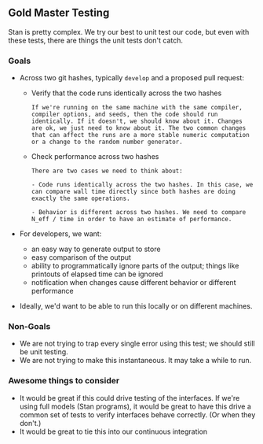 ## Gold Master Testing

Stan is pretty complex. We try our best to unit test our code, but even with these tests, there are things the unit tests don't catch.

### Goals

- Across two git hashes, typically `develop` and a proposed pull request:
	- Verify that the code runs identically across the two hashes
		  
	      If we're running on the same machine with the same compiler, compiler options, and seeds, then the code should run identically. If it doesn't, we should know about it. Changes are ok, we just need to know about it. The two common changes that can affect the runs are a more stable numeric computation or a change to the random number generator.
	      
	- Check performance across two hashes
		 
		  There are two cases we need to think about:
		  
		  - Code runs identically across the two hashes. In this case, we can compare wall time directly since both hashes are doing exactly the same operations.
		  
		  - Behavior is different across two hashes. We need to compare N_eff / time in order to have an estimate of performance.

- For developers, we want:
	- an easy way to generate output to store
	- easy comparison of the output
	- ability to programmatically ignore parts of the output; things like printouts of elapsed time can be ignored
	- notification when changes cause different behavior or different performance

- Ideally, we'd want to be able to run this locally or on different machines.

### Non-Goals

- We are not trying to trap every single error using this test; we should still be unit testing.
- We are not trying to make this instantaneous. It may take a while to run.


### Awesome things to consider

- It would be great if this could drive testing of the interfaces. If we're using full models (Stan programs), it would be great to have this drive a common set of tests to verify interfaces behave correctly. (Or when they don't.)
- It would be great to tie this into our continuous integration


